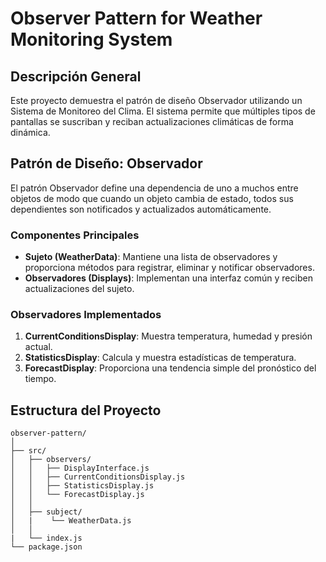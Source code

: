 # Observer Pattern for Weather Monitoring System

## Descripción General
Este proyecto demuestra el patrón de diseño Observador utilizando un Sistema de Monitoreo del Clima. El sistema permite que múltiples tipos de pantallas se suscriban y reciban actualizaciones climáticas de forma dinámica.

## Patrón de Diseño: Observador
El patrón Observador define una dependencia de uno a muchos entre objetos de modo que cuando un objeto cambia de estado, todos sus dependientes son notificados y actualizados automáticamente.

### Componentes Principales
- **Sujeto (WeatherData)**: Mantiene una lista de observadores y proporciona métodos para registrar, eliminar y notificar observadores.
- **Observadores (Displays)**: Implementan una interfaz común y reciben actualizaciones del sujeto.

### Observadores Implementados
1. **CurrentConditionsDisplay**: Muestra temperatura, humedad y presión actual.
2. **StatisticsDisplay**: Calcula y muestra estadísticas de temperatura.
3. **ForecastDisplay**: Proporciona una tendencia simple del pronóstico del tiempo.

## Estructura del Proyecto
```
observer-pattern/
│
├── src/
│   ├── observers/
│   │   ├── DisplayInterface.js
│   │   ├── CurrentConditionsDisplay.js
│   │   ├── StatisticsDisplay.js
│   │   └── ForecastDisplay.js
│   │
│   ├── subject/
│   |    └── WeatherData.js
│   │
|   └── index.js
└── package.json
```